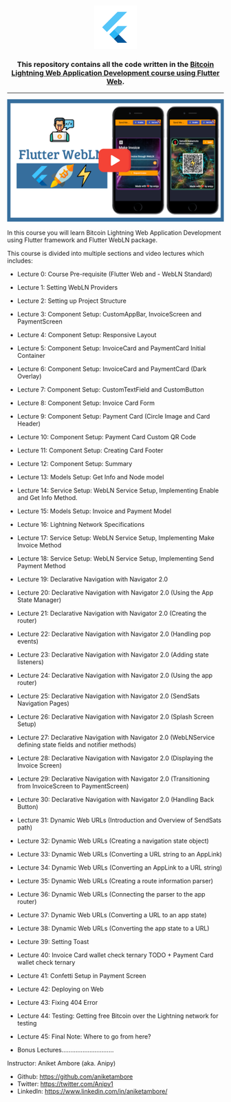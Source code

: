 <div align="center">
    <img src="web/icons/Icon-192.png?raw=true" width="100px" alt="Send Sats Logo"/>
</div>

<h3 align="center">This repository contains all the code written in the <a href="https://www.youtube.com/watch?v=sWkkAPuF6eg&list=PLke5uKXgh5l4cKfnONRxzsN_rszx-5nOd" target="_blank">Bitcoin Lightning Web Application Development course using Flutter Web</a>.</h3>

---

<div align="center">

[![Developing Bitcoin Lightning Web App using Flutter Web](README/SendSats_Course_Thumbnail.png)](https://youtube.com/playlist?list=PLke5uKXgh5l4cKfnONRxzsN_rszx-5nOd)

</div>

In this course you will learn Bitcoin Lightning Web Application Development using Flutter framework and Flutter WebLN package.

This course is divided into multiple sections and video lectures which includes:

- Lecture 0: Course Pre-requisite (Flutter Web and - WebLN Standard)
- Lecture 1: Setting WebLN Providers
- Lecture 2: Setting up Project Structure

- Lecture 3: Component Setup: CustomAppBar, InvoiceScreen and PaymentScreen
- Lecture 4: Component Setup: Responsive Layout
- Lecture 5: Component Setup: InvoiceCard and PaymentCard Initial Container
- Lecture 6: Component Setup: InvoiceCard and PaymentCard (Dark Overlay)
- Lecture 7: Component Setup: CustomTextField and CustomButton
- Lecture 8: Component Setup: Invoice Card Form
- Lecture 9: Component Setup: Payment Card (Circle Image and Card Header)
- Lecture 10: Component Setup: Payment Card Custom QR Code
- Lecture 11: Component Setup: Creating Card Footer
- Lecture 12: Component Setup: Summary

- Lecture 13: Models Setup: Get Info and Node model
- Lecture 14: Service Setup: WebLN Service Setup, Implementing Enable and Get Info Method.
- Lecture 15: Models Setup: Invoice and Payment Model

- Lecture 16: Lightning Network Specifications

- Lecture 17: Service Setup: WebLN Service Setup, Implementing Make Invoice Method
- Lecture 18: Service Setup: WebLN Service Setup, Implementing Send Payment Method

- Lecture 19: Declarative Navigation with Navigator 2.0
- Lecture 20: Declarative Navigation with Navigator 2.0 (Using the App State Manager)
- Lecture 21: Declarative Navigation with Navigator 2.0 (Creating the router)
- Lecture 22: Declarative Navigation with Navigator 2.0 (Handling pop events)
- Lecture 23: Declarative Navigation with Navigator 2.0 (Adding state listeners)
- Lecture 24: Declarative Navigation with Navigator 2.0 (Using the app router)
- Lecture 25: Declarative Navigation with Navigator 2.0 (SendSats Navigation Pages)
- Lecture 26: Declarative Navigation with Navigator 2.0 (Splash Screen Setup)
- Lecture 27: Declarative Navigation with Navigator 2.0 (WebLNService defining state fields and notifier methods)
- Lecture 28: Declarative Navigation with Navigator 2.0 (Displaying the Invoice Screen)
- Lecture 29: Declarative Navigation with Navigator 2.0 (Transitioning from InvoiceScreen to PaymentScreen)
- Lecture 30: Declarative Navigation with Navigator 2.0 (Handling Back Button)

- Lecture 31: Dynamic Web URLs (Introduction and Overview of SendSats path)
- Lecture 32: Dynamic Web URLs (Creating a navigation state object)
- Lecture 33: Dynamic Web URLs (Converting a URL string to an AppLink)
- Lecture 34: Dynamic Web URLs (Converting an AppLink to a URL string)
- Lecture 35: Dynamic Web URLs (Creating a route information parser)
- Lecture 36: Dynamic Web URLs (Connecting the parser to the app router)
- Lecture 37: Dynamic Web URLs (Converting a URL to an app state)
- Lecture 38: Dynamic Web URLs (Converting the app state to a URL)

- Lecture 39: Setting Toast 
- Lecture 40: Invoice Card wallet check ternary TODO + Payment Card wallet check ternary
- Lecture 41: Confetti Setup in Payment Screen

- Lecture 42: Deploying on Web
- Lecture 43: Fixing 404 Error

- Lecture 44: Testing: Getting free Bitcoin over the Lightning network for testing

- Lecture 45: Final Note: Where to go from here?

- Bonus Lectures…………………………


Instructor: Aniket Ambore (aka. Anipy)

   - Github: https://github.com/aniketambore
   - Twitter: https://twitter.com/Anipy1
   - LinkedIn: https://www.linkedin.com/in/aniketambore/